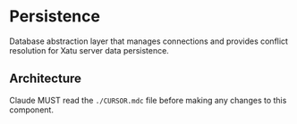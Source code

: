 # Persistence

Database abstraction layer that manages connections and provides conflict resolution for Xatu server data persistence.

## Architecture  
Claude MUST read the `./CURSOR.mdc` file before making any changes to this component.